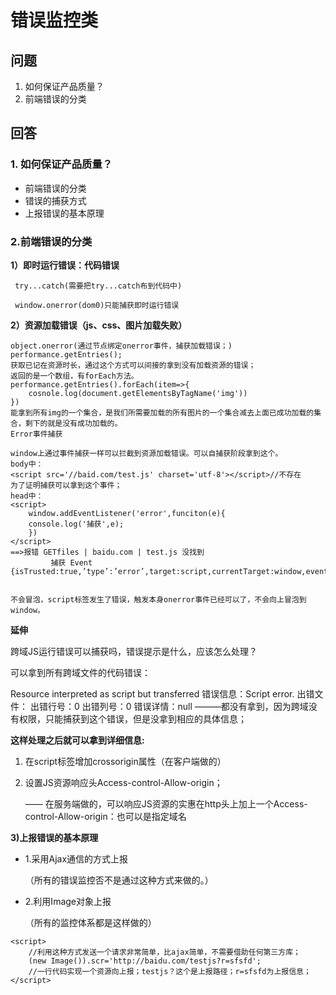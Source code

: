 # 错误监控类

## 问题

1. 如何保证产品质量？
2. 前端错误的分类

## 回答

### 1. 如何保证产品质量？

- 前端错误的分类
- 错误的捕获方式
- 上报错误的基本原理



### 2.前端错误的分类

**1）即时运行错误：代码错误**

```
 try...catch(需要把try...catch布到代码中)
 
 window.onerror(dom0)只能捕获即时运行错误
```

**2）资源加载错误（js、css、图片加载失败）**

```
object.onerror(通过节点绑定onerror事件，捕获加载错误；)
performance.getEntries();
获取已记在资源时长，通过这个方式可以间接的拿到没有加载资源的错误；
返回的是一个数组，有forEach方法。
performance.getEntries().forEach(item=>{
	cosnole.log(document.getElementsByTagName('img'))
})
能拿到所有img的一个集合，是我们所需要加载的所有图片的一个集合减去上面已成功加载的集合，剩下的就是没有成功加载的。
Error事件捕获

window上通过事件捕获一样可以拦截到资源加载错误。可以自捕获阶段拿到这个。
body中：
<script src='//baid.com/test.js' charset='utf-8'></script>//不存在
为了证明捕获可以拿到这个事件；
head中：
<script>
	window.addEventListener('error',funciton(e){
	console.log('捕获',e);
	})
</script>
==>报错 GETfiles | baidu.com | test.js 没找到    
         捕获 Event {isTrusted:true,’type’:’error’,target:script,currentTarget:window,eventphase:1…}


不会冒泡，script标签发生了错误，触发本身onerror事件已经可以了，不会向上冒泡到window。

```



**延伸**

跨域JS运行错误可以捕获吗，错误提示是什么，应该怎么处理？

可以拿到所有跨域文件的代码错误：

Resource  interpreted   as   script  but  transferred
错误信息：Script error.
出错文件：
出错行号：0
出错列号：0
错误详情：null
———都没有拿到，因为跨域没有权限，只能捕获到这个错误，但是没拿到相应的具体信息；

**这样处理之后就可以拿到详细信息:**

1. 在script标签增加crossorigin属性（在客户端做的）
2. 设置JS资源响应头Access-control-Allow-origin；

   —— 在服务端做的，可以响应JS资源的实惠在http头上加上一个Access-control-Allow-origin：也可以是指定域名



**3)上报错误的基本原理**

- 1.采用Ajax通信的方式上报

  （所有的错误监控否不是通过这种方式来做的。）

- 2.利用Image对象上报

  （所有的监控体系都是这样做的）

```
<script>
	//利用这种方式发送一个请求非常简单，比ajax简单，不需要借助任何第三方库；
	(new Image()).scr='http://baidu.com/testjs?r=sfsfd';
	//一行代码实现一个资源向上报；testjs？这个是上报路径；r=sfsfd为上报信息；
</script>
```



